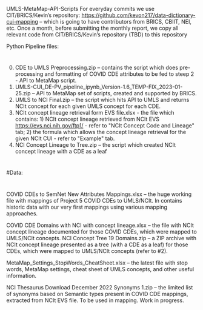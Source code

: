 UMLS-MetaMap-API-Scripts
For everyday commits we use CIT/BRICS/Kevin’s repository: https://github.com/kevon217/data-dictionary-cui-mapping – which is going to have contributors from BRICS, CBIIT, NEI, etc. 
Once a month, before submitting the monthly report, we copy all relevant code from CIT/BRICS/Kevin’s repository (TBD)  to this repository 

Python Pipeline files: 
#
0. CDE to UMLS Preprocessing.zip – contains the script which does pre-processing and formatting of COVID CDE attributes to be fed to  steep 2 - API to MetaMap script.
1. UMLS-CUI_DE-PV_pipeline_ipynb_Version-1.6_TEMP-FIX_2023-01-25.zip – API to MetaMap set of scripts, created and supported by BRICS.
2. UMLS to NCI Final.zip – the script which hits API to UMLS and returns NCIt concept for each given UMLS concept for each CDE.
3. NCIt concept lineage retrieval form EVS file.xlsx - the file which contains: 1) NCIt concept lineage retrieved from NCIt EVS https://evs.nci.nih.gov/ftp1/ - refer to "NCIt Concept Code and Lineage" tab; 2) the formula which allows the concept lineage retrieval for the given NCIt CUI - refer to "Example" tab.
4. NCI Concept Lineage to Tree.zip – the script which created NCIt concept lineage with a CDE as a leaf

#
#Data:
#
COVID CDEs to SemNet New Attributes Mappings.xlsx – the huge working file with mappings of Project 5 COVID CDEs to UMLS/NCIt. In contains historic data with our very first mappings using various mapping approaches.

COVID CDE Domains with NCI with concept lineage.xlsx – the file with NCIt concept lineage documented for those  COVID CDEs, which were mapped to UMLS/NCIt concepts.
NCI Concept Tree 19 Domains.zip – a ZIP archive with NCIt concept lineage presented as a tree (with a CDE as a leaf) for those CDEs, which were mapped to UMLS/NCIt concepts (refer to #2).

MetaMap_Settings_StopWords_CheatSheet.xlsx – the latest file with stop words, MetaMap settings, cheat sheet of UMLS concepts, and other useful information.

NCI Thesaurus Download December 2022 Synonyms 1.zip – the limited list of synonyms based on Semantic types present in COVID CDE mappings, extracted from NCIt EVS file. To be used in mapping. Work in progress.

